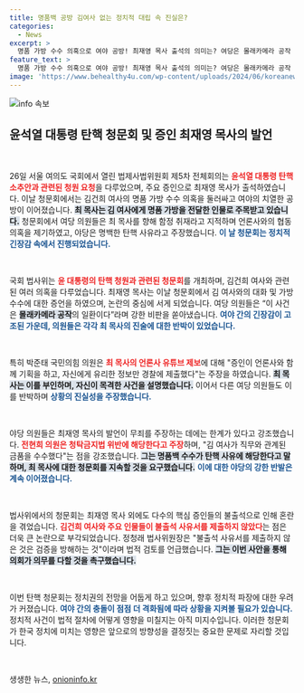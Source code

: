 ```yaml
---
title: 명품백 공방 김여사 없는 정치적 대립 속 진실은?
categories:
  - News
excerpt: >
  명품 가방 수수 의혹으로 여야 공방! 최재영 목사 출석의 의미는? 여당은 몰래카메라 공작 주장을, 야당은 탄핵 사유로 반격! 대통령과 김 여사를 둘러싼 논란의 핵심이 드러나다!
feature_text: >
  명품 가방 수수 의혹으로 여야 공방! 최재영 목사 출석의 의미는? 여당은 몰래카메라 공작 주장을, 야당은 탄핵 사유로 반격! 대통령과 김 여사를 둘러싼 논란의 핵심이 드러나다!
image: 'https://www.behealthy4u.com/wp-content/uploads/2024/06/koreanews.jpg'
---
```


<p><img src="https://www.behealthy4u.com/wp-content/uploads/2024/06/koreanews.jpg" alt="info 속보" /></p>

<h2 data-ke-size="size26">윤석열 대통령 탄핵 청문회 및 증인 최재영 목사의 발언</h2>

<p data-ke-size="size16">&nbsp;</p>

<p>26일 서울 여의도 국회에서 열린 법제사법위원회 제5차 전체회의는 <b><span style="color: #ee2323;">윤석열 대통령 탄핵 소추안과 관련된 청원 요청</span></b>을 다루었으며, 주요 증인으로 최재영 목사가 출석하였습니다. 이날 청문회에서는 김건희 여사의 명품 가방 수수 의혹을 둘러싸고 여야의 치열한 공방이 이어졌습니다. <b><span style="background-color: #21538527;">최 목사는 김 여사에게 명품 가방을 전달한 인물로 주목받고 있습니다.</span></b> 청문회에서 여당 의원들은 최 목사를 향해 함정 취재라고 지적하며 언론사와의 협동 의혹을 제기하였고, 야당은 명백한 탄핵 사유라고 주장했습니다. <b><span style="color: #1a5490;">이 날 청문회는 정치적 긴장감 속에서 진행되었습니다.</span></b></p>

<p data-ke-size="size16">&nbsp;</p>

<p>국회 법사위는 <b><span style="color: #ee2323;">윤 대통령의 탄핵 청원과 관련된 청문회</span></b>를 개최하며, 김건희 여사와 관련된 여러 의혹을 다루었습니다. 최재영 목사는 이날 청문회에서 김 여사와의 대화 및 가방 수수에 대한 증언을 하였으며, 논란의 중심에 서게 되었습니다. 여당 의원들은 “이 사건은 <b><span style="background-color: #21538527;">몰래카메라 공작</span></b>의 일환이다”라며 강한 비판을 쏟아냈습니다. <b><span style="color: #1a5490;">여야 간의 긴장감이 고조된 가운데, 의원들은 각각 최 목사의 진술에 대한 반박이 있었습니다.</span></b></p>

<p data-ke-size="size16">&nbsp;</p>

<p>특히 박준태 국민의힘 의원은 <b><span style="color: #ee2323;">최 목사의 언론사 유튜브 제보</span></b>에 대해 "증인이 언론사와 함께 기획을 하고, 자신에게 유리한 정보만 경찰에 제출했다"는 주장을 하였습니다. <b><span style="background-color: #21538527;">최 목사는 이를 부인하며, 자신이 목격한 사건을 설명했습니다.</span></b> 이어서 다른 여당 의원들도 이를 반박하며 <b><span style="color: #1a5490;">상황의 진실성을 주장했습니다.</span></b></p>

<p data-ke-size="size16">&nbsp;</p>

<p>야당 의원들은 최재영 목사의 발언이 무죄를 주장하는 데에는 한계가 있다고 강조했습니다. <b><span style="color: #ee2323;">전현희 의원은 청탁금지법 위반에 해당한다고 주장</span></b>하며, "김 여사가 직무와 관계된 금품을 수수했다"는 점을 강조했습니다. <b><span style="background-color: #21538527;">그는 명품백 수수가 탄핵 사유에 해당한다고 말하며, 최 목사에 대한 청문회를 지속할 것을 요구했습니다.</span></b> <b><span style="color: #1a5490;">이에 대한 야당의 강한 반발은 계속 이어졌습니다.</span></b></p>

<p data-ke-size="size16">&nbsp;</p>

<p>법사위에서의 청문회는 최재영 목사 외에도 다수의 핵심 증인들의 불출석으로 인해 혼란을 겪었습니다. <b><span style="color: #ee2323;">김건희 여사와 주요 인물들이 불출석 사유서를 제출하지 않았다</span></b>는 점은 더욱 큰 논란으로 부각되었습니다. 정청래 법사위원장은 "불출석 사유서를 제출하지 않은 것은 검증을 방해하는 것"이라며 법적 검토를 언급했습니다. <b><span style="background-color: #21538527;">그는 이번 사안을 통해 의회가 의무를 다할 것을 촉구했습니다.</span></b></p>

<p data-ke-size="size16">&nbsp;</p>

<p>이번 탄핵 청문회는 정치권의 전망을 어둡게 하고 있으며, 향후 정치적 파장에 대한 우려가 커졌습니다. <b><span style="color: #1a5490;">여야 간의 충돌이 점점 더 격화됨에 따라 상황을 지켜볼 필요가 있습니다.</span></b> 정치적 사건이 법적 절차에 어떻게 영향을 미칠지는 아직 미지수입니다. 이러한 청문회가 한국 정치에 미치는 영향은 앞으로의 방향성을 결정짓는 중요한 문제로 자리할 것입니다.</p>

<p data-ke-size="size16">&nbsp;</p>
생생한 뉴스, <a href="https://onioninfo.kr" rel="dofollow">onioninfo.kr</a>


